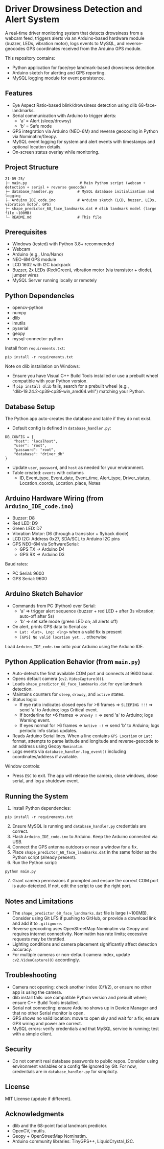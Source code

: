 
# Driver Drowsiness Detection and Alert System

A real-time driver monitoring system that detects drowsiness from a webcam feed, triggers alerts via an Arduino-based hardware module (buzzer, LEDs, vibration motor), logs events to MySQL, and reverse-geocodes GPS coordinates received from the Arduino GPS module.

This repository contains:
- Python application for face/eye landmark-based drowsiness detection.
- Arduino sketch for alerting and GPS reporting.
- MySQL logging module for event persistence.


## Features
- Eye Aspect Ratio-based blink/drowsiness detection using dlib 68-face-landmarks.
- Serial communication with Arduino to trigger alerts:
  - 'a' = Alert (sleep/drowsy)
  - 'b' = Safe mode
- GPS integration via Arduino (NEO-6M) and reverse geocoding in Python via Nominatim/Geopy.
- MySQL event logging for system and alert events with timestamps and optional location details.
- On-screen status overlay while monitoring.


## Project Structure
```
21-09-25/
├─ main.py                        # Main Python script (webcam + detection + serial + reverse geocode)
├─ database_handler.py           # MySQL database initialization and logging
├─ Arduino_IDE_code.ino          # Arduino sketch (LCD, buzzer, LEDs, vibration motor, GPS)
├─ shape_predictor_68_face_landmarks.dat # dlib landmark model (large file ~100MB)
└─ README.md                     # This file
```


## Prerequisites
- Windows (tested) with Python 3.8+ recommended
- Webcam
- Arduino (e.g., Uno/Nano)
- NEO-6M GPS module
- LCD 1602 with I2C backpack
- Buzzer, 2x LEDs (Red/Green), vibration motor (via transistor + diode), jumper wires
- MySQL Server running locally or remotely


## Python Dependencies
- opencv-python
- numpy
- dlib
- imutils
- pyserial
- geopy
- mysql-connector-python

Install from `requirements.txt`:
```
pip install -r requirements.txt
```

Note on dlib installation on Windows:
- Ensure you have Visual C++ Build Tools installed or use a prebuilt wheel compatible with your Python version.
- If `pip install dlib` fails, search for a prebuilt wheel (e.g., "dlib‑19.24.2‑cp39‑cp39‑win_amd64.whl") matching your Python.


## Database Setup
The Python app auto-creates the database and table if they do not exist.
- Default config is defined in `database_handler.py`:
```
DB_CONFIG = {
    "host": "localhost",
    "user": "root",
    "password": "root",
    "database": "driver_db"
}
```
- Update `user`, `password`, and `host` as needed for your environment.
- Table created: `events` with columns
  - ID, Event_type, Event_date, Event_time, Alert_type, Driver_status, Location_coords, Location_place, Notes


## Arduino Hardware Wiring (from `Arduino_IDE_code.ino`)
- Buzzer: D8
- Red LED: D9
- Green LED: D7
- Vibration Motor: D6 (through a transistor + flyback diode)
- LCD I2C: Address 0x27, SDA/SCL to Arduino I2C pins
- GPS NEO-6M via SoftwareSerial:
  - GPS TX -> Arduino D4
  - GPS RX -> Arduino D3

Baud rates:
- PC Serial: 9600
- GPS Serial: 9600


## Arduino Sketch Behavior
- Commands from PC (Python) over Serial:
  - 'a' => trigger alert sequence (buzzer + red LED + after 3s vibration; auto-off after 5s)
  - 'b' => set safe mode (green LED on; all alerts off)
- On alert, prints GPS data to Serial as:
  - `Lat: <lat>, Lng: <lng>` when a valid fix is present
  - `[GPS] No valid location yet...` otherwise

Load `Arduino_IDE_code.ino` onto your Arduino using the Arduino IDE.


## Python Application Behavior (from `main.py`)
- Auto-detects the first available COM port and connects at 9600 baud.
- Opens default camera (`cv2.VideoCapture(0)`).
- Loads `shape_predictor_68_face_landmarks.dat` for eye landmark detection.
- Maintains counters for `sleep`, `drowsy`, and `active` states.
- Status logic:
  - If eye ratio indicates closed eyes for >6 frames => `SLEEPING !!!` => send 'a' to Arduino; logs Critical event.
  - If borderline for >6 frames => `Drowsy !` => send 'a' to Arduino; logs Warning event.
  - If eyes normal for >6 frames => `Active :)` => send 'b' to Arduino; logs periodic Info status updates.
- Reads Arduino Serial lines. When a line contains `GPS Location` or `Lat:` format, attempts to parse latitude and longitude and reverse-geocode to an address using Geopy `Nominatim`.
- Logs events via `database_handler.log_event()` including coordinates/address if available.

Window controls:
- Press `ESC` to exit. The app will release the camera, close windows, close serial, and log a shutdown event.


## Running the System
1. Install Python dependencies:
```
pip install -r requirements.txt
```
2. Ensure MySQL is running and `database_handler.py` credentials are correct.
3. Flash `Arduino_IDE_code.ino` to Arduino. Keep the Arduino connected via USB.
4. Connect the GPS antenna outdoors or near a window for a fix.
5. Place `shape_predictor_68_face_landmarks.dat` in the same folder as the Python script (already present).
6. Run the Python script:
```
python main.py
```
7. Grant camera permissions if prompted and ensure the correct COM port is auto-detected. If not, edit the script to use the right port.


## Notes and Limitations
- The `shape_predictor_68_face_landmarks.dat` file is large (~100MB). Consider using Git LFS if pushing to GitHub, or provide a download link and add it to `.gitignore`.
- Reverse geocoding uses OpenStreetMap Nominatim via Geopy and requires internet connectivity. Nominatim has rate limits; excessive requests may be throttled.
- Lighting conditions and camera placement significantly affect detection accuracy.
- For multiple cameras or non-default camera index, update `cv2.VideoCapture(0)` accordingly.


## Troubleshooting
- Camera not opening: check another index (0/1/2), or ensure no other app is using the camera.
- dlib install fails: use compatible Python version and prebuilt wheel; ensure C++ Build Tools installed.
- Serial not connecting: ensure Arduino shows up in Device Manager and that no other Serial monitor is open.
- GPS shows no valid location: move to open sky and wait for a fix; ensure GPS wiring and power are correct.
- MySQL errors: verify credentials and that MySQL service is running; test with a simple client.


## Security
- Do not commit real database passwords to public repos. Consider using environment variables or a config file ignored by Git. For now, credentials are in `database_handler.py` for simplicity.


## License
MIT License (update if different).


## Acknowledgments
- dlib and the 68-point facial landmark predictor.
- OpenCV, imutils.
- Geopy + OpenStreetMap Nominatim.
- Arduino community libraries: TinyGPS++, LiquidCrystal_I2C.



